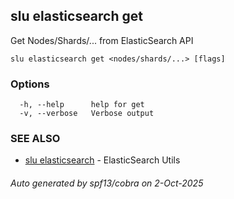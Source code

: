 ## slu elasticsearch get

Get Nodes/Shards/... from ElasticSearch API

```
slu elasticsearch get <nodes/shards/...> [flags]
```

### Options

```
  -h, --help      help for get
  -v, --verbose   Verbose output
```

### SEE ALSO

* [slu elasticsearch](slu_elasticsearch.md)	 - ElasticSearch Utils

###### Auto generated by spf13/cobra on 2-Oct-2025
